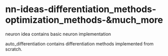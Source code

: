 # nn-ideas-differentiation_methods-optimization_methods-&much_more

neuron idea contains basic neuron implementation 

auto_differentiation contains differentiation methods implemented from scratch.
